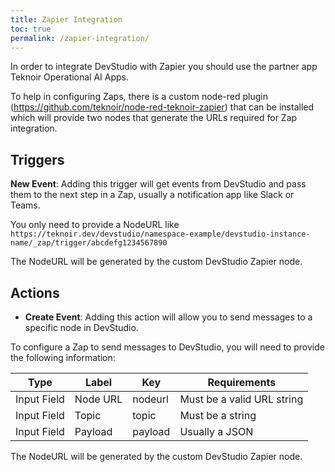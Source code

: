 ```yaml
---
title: Zapier Integration
toc: true
permalink: /zapier-integration/
---
```


In order to integrate DevStudio with Zapier you should use the partner app Teknoir Operational AI Apps.

To help in configuring Zaps, there is a custom node-red plugin (https://github.com/teknoir/node-red-teknoir-zapier) that can be installed which will provide two nodes that generate the URLs required for Zap integration.

## Triggers

**New Event**: Adding this trigger will get events from DevStudio and pass them to the next step in a Zap, usually a notification app like Slack or Teams.

You only need to provide a NodeURL like `https://teknoir.dev/devstudio/namespace-example/devstudio-instance-name/_zap/trigger/abcdefg1234567890`

The NodeURL will be generated by the custom DevStudio Zapier node.

## Actions
- **Create Event**: Adding this action will allow you to send messages to a specific node in DevStudio.

To configure a Zap to send messages to DevStudio, you will need to provide the following information:

| Type         | Label      | Key      | Requirements                 |
|--------------|------------|----------|------------------------------|
| Input Field  | Node URL   | nodeurl  | Must be a valid URL string   |
| Input Field  | Topic      | topic    | Must be a string             |
| Input Field  | Payload    | payload  | Usually a JSON   |

The NodeURL will be generated by the custom DevStudio Zapier node.